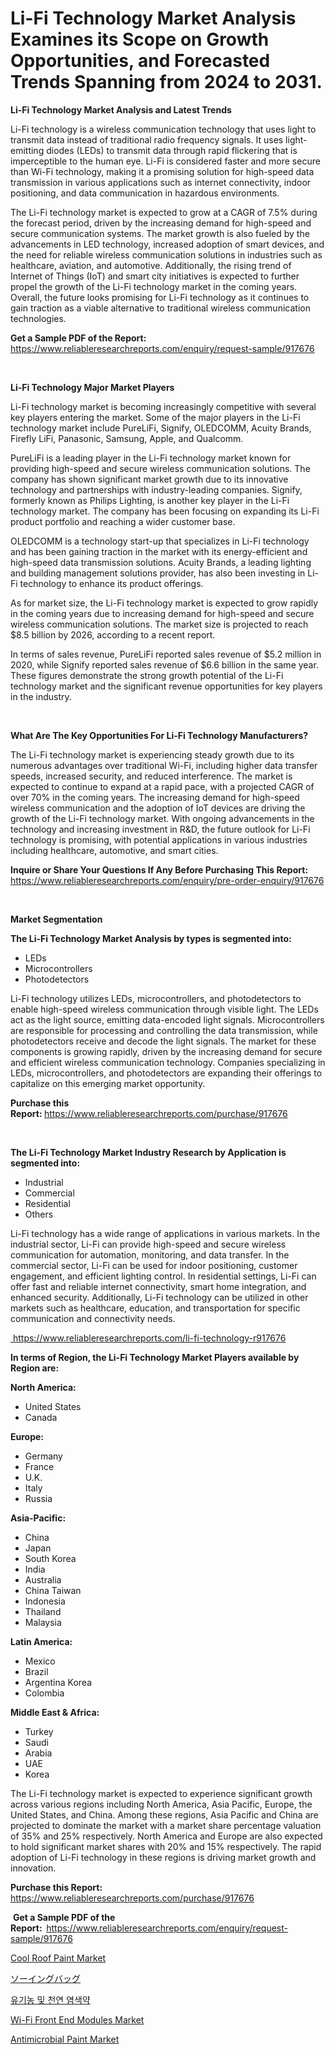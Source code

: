 <p><h1>Li-Fi Technology Market Analysis Examines its Scope on Growth Opportunities, and Forecasted Trends Spanning from 2024 to 2031.</h1></p><p><strong>Li-Fi Technology Market Analysis and Latest Trends</strong></p>
<p><p>Li-Fi technology is a wireless communication technology that uses light to transmit data instead of traditional radio frequency signals. It uses light-emitting diodes (LEDs) to transmit data through rapid flickering that is imperceptible to the human eye. Li-Fi is considered faster and more secure than Wi-Fi technology, making it a promising solution for high-speed data transmission in various applications such as internet connectivity, indoor positioning, and data communication in hazardous environments.</p><p>The Li-Fi technology market is expected to grow at a CAGR of 7.5% during the forecast period, driven by the increasing demand for high-speed and secure communication systems. The market growth is also fueled by the advancements in LED technology, increased adoption of smart devices, and the need for reliable wireless communication solutions in industries such as healthcare, aviation, and automotive. Additionally, the rising trend of Internet of Things (IoT) and smart city initiatives is expected to further propel the growth of the Li-Fi technology market in the coming years. Overall, the future looks promising for Li-Fi technology as it continues to gain traction as a viable alternative to traditional wireless communication technologies.</p></p>
<p><strong>Get a Sample PDF of the Report:&nbsp;</strong> <a href="https://www.reliableresearchreports.com/enquiry/request-sample/917676">https://www.reliableresearchreports.com/enquiry/request-sample/917676</a></p>
<p>&nbsp;</p>
<p><strong>Li-Fi Technology Major Market Players</strong></p>
<p><p>Li-Fi technology market is becoming increasingly competitive with several key players entering the market. Some of the major players in the Li-Fi technology market include PureLiFi, Signify, OLEDCOMM, Acuity Brands, Firefly LiFi, Panasonic, Samsung, Apple, and Qualcomm.</p><p>PureLiFi is a leading player in the Li-Fi technology market known for providing high-speed and secure wireless communication solutions. The company has shown significant market growth due to its innovative technology and partnerships with industry-leading companies. Signify, formerly known as Philips Lighting, is another key player in the Li-Fi technology market. The company has been focusing on expanding its Li-Fi product portfolio and reaching a wider customer base.</p><p>OLEDCOMM is a technology start-up that specializes in Li-Fi technology and has been gaining traction in the market with its energy-efficient and high-speed data transmission solutions. Acuity Brands, a leading lighting and building management solutions provider, has also been investing in Li-Fi technology to enhance its product offerings.</p><p>As for market size, the Li-Fi technology market is expected to grow rapidly in the coming years due to increasing demand for high-speed and secure wireless communication solutions. The market size is projected to reach $8.5 billion by 2026, according to a recent report.</p><p>In terms of sales revenue, PureLiFi reported sales revenue of $5.2 million in 2020, while Signify reported sales revenue of $6.6 billion in the same year. These figures demonstrate the strong growth potential of the Li-Fi technology market and the significant revenue opportunities for key players in the industry.</p></p>
<p>&nbsp;</p>
<p><strong>What Are The Key Opportunities For Li-Fi Technology Manufacturers?</strong></p>
<p><p>The Li-Fi technology market is experiencing steady growth due to its numerous advantages over traditional Wi-Fi, including higher data transfer speeds, increased security, and reduced interference. The market is expected to continue to expand at a rapid pace, with a projected CAGR of over 70% in the coming years. The increasing demand for high-speed wireless communication and the adoption of IoT devices are driving the growth of the Li-Fi technology market. With ongoing advancements in the technology and increasing investment in R&D, the future outlook for Li-Fi technology is promising, with potential applications in various industries including healthcare, automotive, and smart cities.</p></p>
<p><strong>Inquire or Share Your Questions If Any Before Purchasing This Report:</strong> <a href="https://www.reliableresearchreports.com/enquiry/pre-order-enquiry/917676">https://www.reliableresearchreports.com/enquiry/pre-order-enquiry/917676</a></p>
<p>&nbsp;</p>
<p><strong>Market Segmentation</strong></p>
<p><strong>The Li-Fi Technology Market Analysis by types is segmented into:</strong></p>
<p><ul><li>LEDs</li><li>Microcontrollers</li><li>Photodetectors</li></ul></p>
<p><p>Li-Fi technology utilizes LEDs, microcontrollers, and photodetectors to enable high-speed wireless communication through visible light. The LEDs act as the light source, emitting data-encoded light signals. Microcontrollers are responsible for processing and controlling the data transmission, while photodetectors receive and decode the light signals. The market for these components is growing rapidly, driven by the increasing demand for secure and efficient wireless communication technology. Companies specializing in LEDs, microcontrollers, and photodetectors are expanding their offerings to capitalize on this emerging market opportunity.</p></p>
<p><strong>Purchase this Report:&nbsp;</strong><a href="https://www.reliableresearchreports.com/purchase/917676">https://www.reliableresearchreports.com/purchase/917676</a></p>
<p>&nbsp;</p>
<p><strong>The Li-Fi Technology Market Industry Research by Application is segmented into:</strong></p>
<p><ul><li>Industrial</li><li>Commercial</li><li>Residential</li><li>Others</li></ul></p>
<p><p>Li-Fi technology has a wide range of applications in various markets. In the industrial sector, Li-Fi can provide high-speed and secure wireless communication for automation, monitoring, and data transfer. In the commercial sector, Li-Fi can be used for indoor positioning, customer engagement, and efficient lighting control. In residential settings, Li-Fi can offer fast and reliable internet connectivity, smart home integration, and enhanced security. Additionally, Li-Fi technology can be utilized in other markets such as healthcare, education, and transportation for specific communication and connectivity needs.</p></p>
<p><a href="https://www.reliableresearchreports.com/li-fi-technology-r917676">&nbsp;https://www.reliableresearchreports.com/li-fi-technology-r917676</a></p>
<p><strong>In terms of Region, the Li-Fi Technology Market Players available by Region are:</strong></p>
<p>
    <p> <strong> North America: </strong>
        <ul>
            <li>United States</li>
            <li>Canada</li>
        </ul>
        </p> 
    <p> <strong> Europe: </strong>
        <ul>
            <li>Germany</li>
            <li>France</li>
            <li>U.K.</li>
            <li>Italy</li>
            <li>Russia</li>
        </ul>
        </p> 
    <p> <strong> Asia-Pacific: </strong>
        <ul>
            <li>China</li>
            <li>Japan</li>
            <li>South Korea</li>
            <li>India</li>
            <li>Australia</li>
            <li>China Taiwan</li>
            <li>Indonesia</li>
            <li>Thailand</li>
            <li>Malaysia</li>
        </ul>
        </p> 
    <p> <strong> Latin America: </strong>
        <ul>
            <li>Mexico</li>
            <li>Brazil</li>
            <li>Argentina Korea</li>
            <li>Colombia</li>
        </ul>
        </p> 
    <p> <strong> Middle East & Africa: </strong>
        <ul>
            <li>Turkey</li>
            <li>Saudi</li>
            <li>Arabia</li>
            <li>UAE</li>
            <li>Korea</li>
        </ul>
    </p>
    </p>
<p><p>The Li-Fi technology market is expected to experience significant growth across various regions including North America, Asia Pacific, Europe, the United States, and China. Among these regions, Asia Pacific and China are projected to dominate the market with a market share percentage valuation of 35% and 25% respectively. North America and Europe are also expected to hold significant market shares with 20% and 15% respectively. The rapid adoption of Li-Fi technology in these regions is driving market growth and innovation.</p></p>
<p><strong>Purchase this Report: </strong><a href="https://www.reliableresearchreports.com/purchase/917676">https://www.reliableresearchreports.com/purchase/917676</a></p>
<p>&nbsp;<strong>Get a Sample PDF of the Report:&nbsp;&nbsp;</strong><a href="https://www.reliableresearchreports.com/enquiry/request-sample/917676">https://www.reliableresearchreports.com/enquiry/request-sample/917676</a></p>
<p><strong></strong></p>
<p><p><a href="https://issuu.com/reportprime-2/docs/cool-roof-paint-market-size-2030.pptx">Cool Roof Paint Market</a></p><p><a href="https://github.com/lababdou/Market-Research-Report-List-3/blob/main/176861320387.md">ソーイングバッグ</a></p><p><a href="https://github.com/JonHarrtis67676y/Market-Research-Report-List-1/blob/main/143781418720.md">유기농 및 천연 염색약</a></p><p><a href="https://github.com/timeliteaut/Market-Research-Report-List-2/blob/main/wi-fi-front-end-modules-market.md">Wi-Fi Front End Modules Market</a></p><p><a href="https://issuu.com/reportprime-2/docs/antimicrobial-paint-market-size-2030.pptx">Antimicrobial Paint Market</a></p></p>